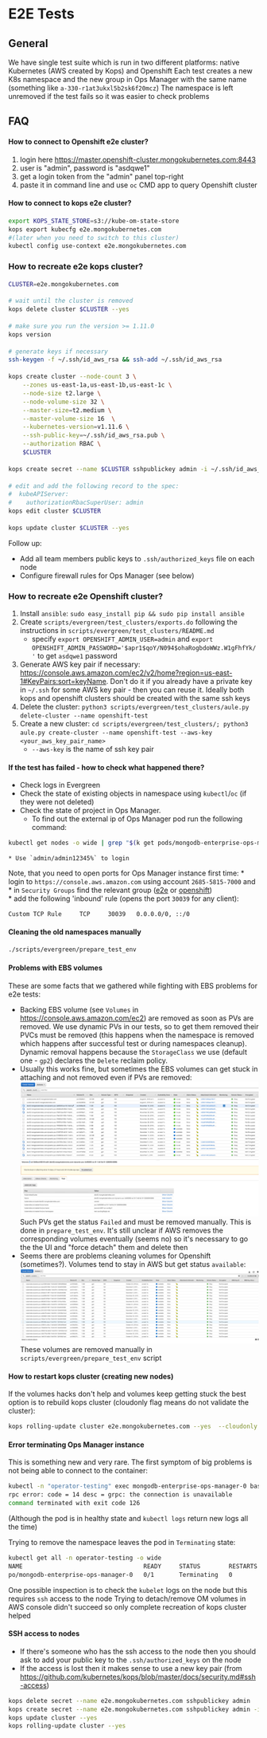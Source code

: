 # E2E Tests

## General

We have single test suite which is run in two different platforms: native Kubernetes (AWS created by Kops) and Openshift
Each test creates a new K8s namespace and the new group in Ops Manager with the same name (something like `a-330-r1at3ukxl5b2sk6f20mcz`)
The namespace is left unremoved if the test fails so it was easier to check problems

## FAQ
#### How to connect to Openshift e2e cluster?

1. login here https://master.openshift-cluster.mongokubernetes.com:8443   
1. user is "admin", password is "asdqwe1"
1. get a login token from the "admin" panel top-right
1. paste it in command line and use `oc` CMD app to query Openshift cluster

#### How to connect to kops e2e cluster?
```bash
export KOPS_STATE_STORE=s3://kube-om-state-store
kops export kubecfg e2e.mongokubernetes.com
#(later when you need to switch to this cluster) 
kubectl config use-context e2e.mongokubernetes.com
```

### How to recreate e2e kops cluster?

```bash
CLUSTER=e2e.mongokubernetes.com

# wait until the cluster is removed
kops delete cluster $CLUSTER --yes

# make sure you run the version >= 1.11.0
kops version

# generate keys if necessary
ssh-keygen -f ~/.ssh/id_aws_rsa && ssh-add ~/.ssh/id_aws_rsa

kops create cluster --node-count 3 \
    --zones us-east-1a,us-east-1b,us-east-1c \
    --node-size t2.large \
    --node-volume-size 32 \
    --master-size=t2.medium \
    --master-volume-size 16  \
    --kubernetes-version=v1.11.6 \
    --ssh-public-key=~/.ssh/id_aws_rsa.pub \
    --authorization RBAC \
    $CLUSTER
    
kops create secret --name $CLUSTER sshpublickey admin -i ~/.ssh/id_aws_rsa.pub

# edit and add the following record to the spec:
#  kubeAPIServer:
#    authorizationRbacSuperUser: admin
kops edit cluster $CLUSTER

kops update cluster $CLUSTER --yes

```
Follow up:
* Add all team members public keys to `.ssh/authorized_keys` file on each node
* Configure firewall rules for Ops Manager (see below)

### How to recreate e2e Openshift cluster?

1. Install `ansible`: `sudo easy_install pip && sudo pip install ansible`
1. Create `scripts/evergreen/test_clusters/exports.do` following the instructions in `scripts/evergreen/test_clusters/README.md`
    * specify `export OPENSHIFT_ADMIN_USER=admin` and `export OPENSHIFT_ADMIN_PASSWORD='$apr1$qoY/N094$ohaRogbdoWWz.W1gFhfYk/'` to get `asdqwe1` password
1. Generate AWS key pair if necessary: https://console.aws.amazon.com/ec2/v2/home?region=us-east-1#KeyPairs:sort=keyName. 
Don't do it if you already have a private key in `~/.ssh` for some AWS key pair - then you can reuse it. Ideally both kops
and openshift clusters should be created with the same ssh keys
1. Delete the cluster: `python3 scripts/evergreen/test_clusters/aule.py delete-cluster --name openshift-test`
1. Create a new cluster: `cd scripts/evergreen/test_clusters/; python3 aule.py create-cluster --name openshift-test --aws-key <your_aws_key_pair_name>`
   * `--aws-key` is the name of ssh key pair


#### If the test has failed - how to check what happened there?
* Check logs in Evergreen
* Check the state of existing objects in namespace using `kubectl`/`oc` (if they were not deleted)
* Check the state of project in Ops Manager. 
    * To find out the external ip of Ops Manager pod run the following command:
```bash
kubectl get nodes -o wide | grep "$(k get pods/mongodb-enterprise-ops-manager-0 -n operator-testing -o wide | awk '{print $NF}')" | awk '{print $6}'
``` 
    * Use `admin/admin12345%` to login

Note, that you need to open ports for Ops Manager instance first time:
    * login to `https://console.aws.amazon.com` using account `2685-5815-7000` and 
    * in `Security Groups` find the relevant group ([e2e](https://console.aws.amazon.com/ec2/v2/home?region=us-east-1#SecurityGroups:search=nodes.e2e;sort=groupName) 
    or [openshift](https://console.aws.amazon.com/ec2/v2/home?region=us-east-1#SecurityGroups:search=openshift-test-workersecgroup-;sort=groupName))    
    * add the following 'inbound' rule (opens the port `30039` for any client): 
```
Custom TCP Rule     TCP     30039   0.0.0.0/0, ::/0 
```

#### Cleaning the old namespaces manually
```bash
./scripts/evergreen/prepare_test_env
```

#### Problems with EBS volumes
These are some facts that we gathered while fighting with EBS problems for e2e tests:
* Backing EBS volume (see `Volumes` in https://console.aws.amazon.com/ec2) are removed as soon as PVs are removed. We 
use dynamic PVs in our tests, so to get them removed their PVCs must be removed (this happens when the namespace is removed 
which happens after successful test or during namespaces cleanup). Dynamic removal happens because the `StorageClass` we use
(default one - `gp2`) declares the `Delete` reclaim policy.
* Usually this works fine, but sometimes the EBS volumes can get stuck in attaching and not removed even if PVs are removed:
 ![stuck-volumes](stuck-volumes.png)
 Such PVs get the status `Failed` and must be removed manually. This is done in `prepare_test_env`. It's still unclear 
 if AWS removes the corresponding volumes eventually (seems no) so it's necessary to go the the UI and "force detach" them
 and delete then 
* Seems there are problems cleaning volumes for Openshift (sometimes?). Volumes tend to stay in AWS but get status `available`:
 ![available-volumes](available-volumes.png)
 These volumes are removed manually in `scripts/evergreen/prepare_test_env` script
 
 #### How to restart kops cluster (creating new nodes)
 
If the volumes hacks don't help and volumes keep getting stuck the best option is to rebuild kops cluster (cloudonly flag 
means do not validate the cluster):

```bash
kops rolling-update cluster e2e.mongokubernetes.com --yes  --cloudonly --force
```

#### Error terminating Ops Manager instance

This is something new and very rare. The first symptom of big problems is not being able to connect to the container:
```bash
kubectl -n "operator-testing" exec mongodb-enterprise-ops-manager-0 bash
rpc error: code = 14 desc = grpc: the connection is unavailable
command terminated with exit code 126
```

(Although the pod is in healthy state and `kubectl logs` return new logs all the time)

Trying to remove the namespace leaves the pod in `Terminating` state:
```bash
kubectl get all -n operator-testing -o wide
NAME                                  READY     STATUS        RESTARTS   AGE       IP             NODE
po/mongodb-enterprise-ops-manager-0   0/1       Terminating   0          3h        100.96.2.107   ip-172-20-96-41.ec2.internal
```

One possible inspection is to check the `kubelet` logs on the node but this requires `ssh` access to the node
Trying to detach/remove OM volumes in AWS console didn't succeed so only complete recreation of kops cluster helped 

#### SSH access to nodes

* If there's someone who has the ssh access to the node then you should ask to add your public key to the 
`.ssh/authorized_keys` on the node
* If the access is lost then it makes sense to use a new key pair (from https://github.com/kubernetes/kops/blob/master/docs/security.md#ssh-access)
```bash
kops delete secret --name e2e.mongokubernetes.com sshpublickey admin
kops create secret --name e2e.mongokubernetes.com sshpublickey admin -i ~/.ssh/newkey.pub
kops update cluster --yes
kops rolling-update cluster --yes
``` 
